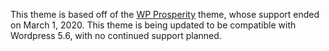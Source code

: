 This theme is based off of the [WP Prosperity](http://www.wp-prosperity.com) theme, whose support ended on March 1, 2020. This theme is being updated to be compatible with Wordpress 5.6, with no continued support planned.
